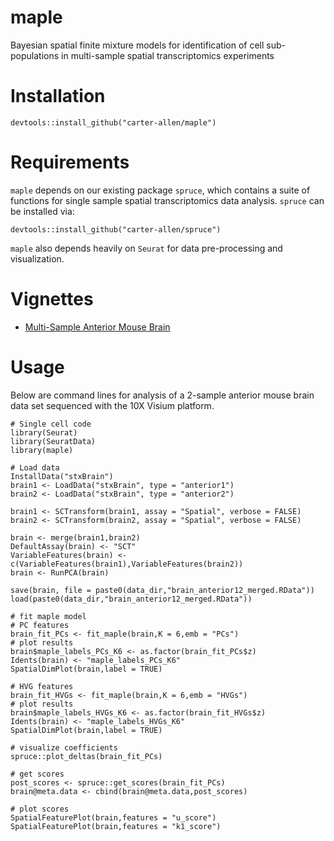 # maple

Bayesian spatial finite mixture models for identification of cell sub-populations in multi-sample spatial transcriptomics experiments

# Installation 

```
devtools::install_github("carter-allen/maple")
```

# Requirements

`maple` depends on our existing package `spruce`, which contains a suite of functions for single sample spatial transcriptomics data analysis. `spruce` can be installed via:

```
devtools::install_github("carter-allen/spruce")
```

`maple` also depends heavily on `Seurat` for data pre-processing and visualization.

# Vignettes

- [Multi-Sample Anterior Mouse Brain](https://carter-allen.github.io/stxBrain_multi_maple.html)

# Usage

Below are command lines for analysis of a 2-sample anterior mouse brain data set sequenced with the 10X Visium platform.

```
# Single cell code
library(Seurat)
library(SeuratData)
library(maple)

# Load data
InstallData("stxBrain")
brain1 <- LoadData("stxBrain", type = "anterior1")
brain2 <- LoadData("stxBrain", type = "anterior2")

brain1 <- SCTransform(brain1, assay = "Spatial", verbose = FALSE)
brain2 <- SCTransform(brain2, assay = "Spatial", verbose = FALSE)

brain <- merge(brain1,brain2)
DefaultAssay(brain) <- "SCT"
VariableFeatures(brain) <- c(VariableFeatures(brain1),VariableFeatures(brain2))
brain <- RunPCA(brain)

save(brain, file = paste0(data_dir,"brain_anterior12_merged.RData"))
load(paste0(data_dir,"brain_anterior12_merged.RData"))

# fit maple model 
# PC features
brain_fit_PCs <- fit_maple(brain,K = 6,emb = "PCs")
# plot results
brain$maple_labels_PCs_K6 <- as.factor(brain_fit_PCs$z)
Idents(brain) <- "maple_labels_PCs_K6"
SpatialDimPlot(brain,label = TRUE)

# HVG features
brain_fit_HVGs <- fit_maple(brain,K = 6,emb = "HVGs")
# plot results
brain$maple_labels_HVGs_K6 <- as.factor(brain_fit_HVGs$z)
Idents(brain) <- "maple_labels_HVGs_K6"
SpatialDimPlot(brain,label = TRUE)

# visualize coefficients
spruce::plot_deltas(brain_fit_PCs)

# get scores
post_scores <- spruce::get_scores(brain_fit_PCs)
brain@meta.data <- cbind(brain@meta.data,post_scores)

# plot scores
SpatialFeaturePlot(brain,features = "u_score")
SpatialFeaturePlot(brain,features = "k1_score")
```
